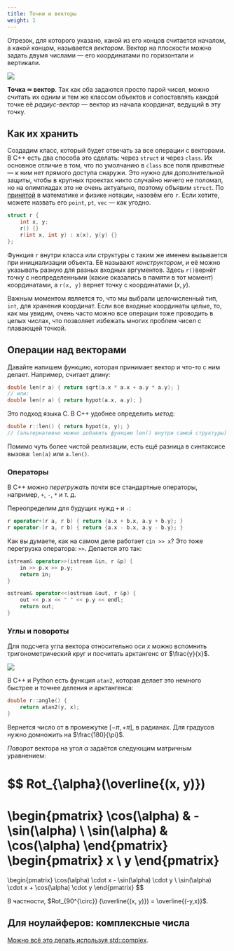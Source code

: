 ```yaml
---
title: Точки и векторы
weight: 1
---
```


Отрезок, для которого указано, какой из его концов считается началом, а какой концом, называется *вектором*. Вектор на плоскости можно задать двумя числами — его координатами по горизонтали и вертикали.

![](../img/vector.jpg)

**Точка $\simeq$ вектор**. Так как оба задаются просто парой чисел, можно считать их одним и тем же классом объектов и сопоставлять каждой точке её *радиус-вектор* — вектор из начала координат, ведущий в эту точку.

## Как их хранить

Создадим класс, который будет отвечать за все операции с векторами. В C++ есть два способа это сделать: через `struct` и через `class`. Их основное отличие в том, что по умолчанию в `class` все поля *приватные* — к ним нет прямого доступа снаружи. Это нужно для дополнительной защиты, чтобы в крупных проектах никто случайно ничего не поломал, но на олимпиадах это не очень актуально, поэтому объявим `struct`. По [принятой](https://ru.wikipedia.org/wiki/%D0%A0%D0%B0%D0%B4%D0%B8%D1%83%D1%81-%D0%B2%D0%B5%D0%BA%D1%82%D0%BE%D1%80) в математике и физике нотации, назовём его `r`. Если хотите, можете назвать его `point`, `pt`, `vec` — как угодно.

```c++
struct r {
    int x, y;
    r() {}
    r(int x, int y) : x(x), y(y) {}
};
```

Функция `r` внутри класса или структуры с таким же именем вызывается при инициализации объекта. Её называют *конструктором*, и её можно указывать разную для разных входных аргументов. Здесь `r()`вернёт точку с неопределенными (какие оказались в памяти в тот момент) координатами, а `r(x, y)` вернет точку с координатами $(x, y)$.

Важным моментом является то, что мы выбрали целочисленный тип, `int`, для хранения координат. Если все входные координаты целые, то, как мы увидим, очень часто можно все операции тоже проводить в целых числах, что позволяет избежать многих проблем чисел с плавающей точкой.

## Операции над векторами

Давайте напишем функцию, которая принимает вектор и что-то с ним делает. Например, считает длину:

```c++
double len(r a) { return sqrt(a.x * a.x + a.y * a.y); }
// или:
double len(r a) { return hypot(a.x, a.y); }
```

Это подход языка C. В C++ удобнее определить *метод*:

```c++
double r::len() { return hypot(x, y); }
// (альтернативно можно добавить функцию len() внутри самой структуры)
```

Помимо чуть более чистой реализации, есть ещё разница в синтаксисе вызова: `len(a)` или `a.len()`.

### Операторы

В C++ можно *перегружать* почти все стандартные операторы, например, `+`, `-`, `*` и т. д.

Переопределим для будущих нужд `+`  и `-`:

```c++
r operator+(r a, r b) { return {a.x + b.x, a.y + b.y}; }
r operator-(r a, r b) { return {a.x - b.x, a.y - b.y}; }
```

Как вы думаете, как на самом деле работает `cin >> x`? Это тоже перегрузка оператора: `>>`. Делается это так:

```c++
istream& operator>>(istream &in, r &p) { 
    in >> p.x >> p.y;
    return in;
}

ostream& operator<<(ostream &out, r &p) { 
    out << p.x << " " << p.y << endl;
    return out;            
}
```

### Углы и повороты

Для подсчета угла вектора относительно оси $x$ можно вспомнить тригонометрический круг и посчитать арктангенс от $\frac{y}{x}$.

![](../img/trig.svg)

В C++ и Python есть функция `atan2`, которая делает это немного быстрее и точнее деления и арктангенса:

```c++
double r::angle() {
    return atan2(y, x);
}
```

Вернется число от в промежутке $[-\pi, +\pi]$, в радианах. Для градусов нужно домножить на $\frac{180}{\pi}$.

*Поворот* вектора на угол $\alpha$ задаётся следующим матричным уравнением:

$$
Rot_{\alpha}(\overline{(x, y)})
=
\begin{pmatrix}
    \cos(\alpha) & -\sin(\alpha)
\\  \sin(\alpha) & \cos(\alpha)
\end{pmatrix}
\begin{pmatrix}
    x
\\  y
\end{pmatrix}
=
\begin{pmatrix}
    \cos(\alpha) \cdot x - \sin(\alpha) \cdot y
\\  \sin(\alpha) \cdot x + \cos(\alpha) \cdot y
\end{pmatrix}
$$

В частности, $Rot_{90^{\circ}} (\overline{(x, y)}) = \overline{(-y,x)}$.

## Для ноулайферов: комплексные числа

[Можно всё это делать используя std::complex](https://codeforces.com/blog/entry/22175?locale=ru).
